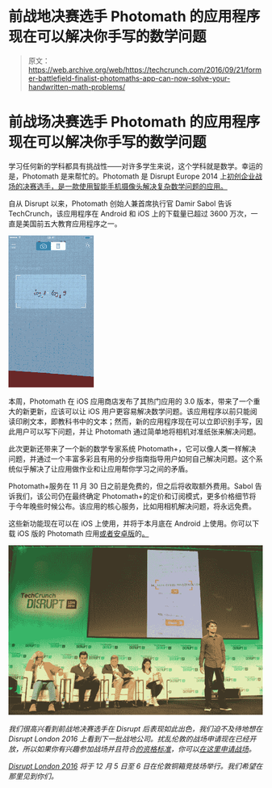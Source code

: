 # 前战地决赛选手 Photomath 的应用程序现在可以解决你手写的数学问题 

> 原文：<https://web.archive.org/web/https://techcrunch.com/2016/09/21/former-battlefield-finalist-photomaths-app-can-now-solve-your-handwritten-math-problems/>

# 前战场决赛选手 Photomath 的应用程序现在可以解决你手写的数学问题

学习任何新的学科都具有挑战性——对许多学生来说，这个学科就是数学。幸运的是，Photomath 是来帮忙的。Photomath 是 Disrupt Europe 2014 上[初创企业战场的决赛选手，是一款使用智能手机摄像头解决复杂数学问题的应用。](https://web.archive.org/web/20221006165939/https://beta.techcrunch.com/2014/10/20/microblink-launches-photomath-to-solve-math-equations-with-a-phone/)

自从 Disrupt 以来，Photomath 创始人兼首席执行官 Damir Sabol 告诉 TechCrunch，该应用程序在 Android 和 iOS 上的下载量已超过 3600 万次，一直是美国前五大教育应用程序之一。

![photomath-imgur](img/89ba609d3e1a3a88b3c04d3ee72fff7a.png)

本周，Photomath 在 iOS 应用商店发布了其热门应用的 3.0 版本，带来了一个重大的新更新，应该可以让 iOS 用户更容易解决数学问题。该应用程序以前只能阅读印刷文本，即教科书中的文本；然而，新的应用程序现在可以立即识别手写，因此用户可以写下问题，并让 Photomath 通过简单地将相机对准纸张来解决问题。

此次更新还带来了一个新的数学专家系统 Photomath+，它可以像人类一样解决问题，并通过一个丰富多彩且有用的分步指南指导用户如何自己解决问题。这个系统似乎解决了让应用做作业和让应用帮你学习之间的矛盾。

Photomath+服务在 11 月 30 日之前是免费的，但之后将收取额外费用。Sabol 告诉我们，该公司仍在最终确定 Photomath+的定价和订阅模式，更多价格细节将于今年晚些时候公布。该应用的核心服务，比如用相机解决问题，将永远免费。

这些新功能现在可以在 iOS 上使用，并将于本月底在 Android 上使用。你可以下载 iOS 版的 Photomath 应用[或者安卓版](https://web.archive.org/web/20221006165939/https://itunes.apple.com/us/app/photomath-camera-calculator/id919087726?mt=8&ign-mpt=uo%3D2)的[。](https://web.archive.org/web/20221006165939/https://play.google.com/store/apps/details?id=com.microblink.photomath)

![photomath-6](img/948a31bfc95847c2f81b6ecd119fa62f.png)

*我们很高兴看到前战地决赛选手在 Disrupt 后表现如此出色，我们迫不及待地想在 Disrupt London 2016 上看到下一批战地公司。扰乱伦敦的战场申请现在已经开放，所以如果你有兴趣参加战场并且符合[的资格标准](https://web.archive.org/web/20221006165939/http://apply.beta.techcrunch.com/eligibility)，你可以[在这里申请战场](https://web.archive.org/web/20221006165939/http://apply.beta.techcrunch.com/)。*

*[Disrupt London 2016](https://web.archive.org/web/20221006165939/https://beta.techcrunch.com/event-info/disrupt-london-2016/) 将于 12 月 5 日至 6 日在伦敦铜箱竞技场举行。我们希望在那里见到你们。*